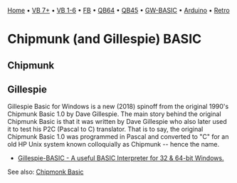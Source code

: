 [Home](https://gotbasic.com) • [VB 7+](vb.md) • [VB 1-6](vb6.md) • [FB](freebasic.md) • [QB64](qb64.md) • [QB45](qb.md) • [GW-BASIC](gw-basic.md) • [Arduino](avr.md) • [Retro](micros.md)

# Chipmunk (and Gillespie) BASIC

## Chipmunk

## Gillespie

Gillespie Basic for Windows is a new (2018) spinoff from the original 1990's Chipmunk Basic 1.0 by Dave Gillespie. The main story behind the original Chipmunk Basic is that it was written by Dave Gillespie who also later used it to test his P2C (Pascal to C) translator. That is to say, the original Chipmunk Basic 1.0 was programmed in Pascal and converted to "C" for an old HP Unix system known colloquially as Chipmunk -- hence the name.

- [Gillespie-BASIC - A useful BASIC Interpreter for 32 & 64-bit Windows.](https://github.com/surveydude/Gillespie-BASIC)

See also: [Chipmonk Basic](http://www.nicholson.com/rhn/basic/)